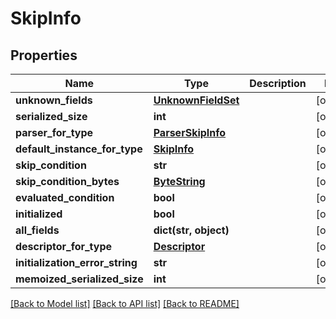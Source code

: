 # SkipInfo

## Properties
Name | Type | Description | Notes
------------ | ------------- | ------------- | -------------
**unknown_fields** | [**UnknownFieldSet**](UnknownFieldSet.md) |  | [optional] 
**serialized_size** | **int** |  | [optional] 
**parser_for_type** | [**ParserSkipInfo**](ParserSkipInfo.md) |  | [optional] 
**default_instance_for_type** | [**SkipInfo**](SkipInfo.md) |  | [optional] 
**skip_condition** | **str** |  | [optional] 
**skip_condition_bytes** | [**ByteString**](ByteString.md) |  | [optional] 
**evaluated_condition** | **bool** |  | [optional] 
**initialized** | **bool** |  | [optional] 
**all_fields** | **dict(str, object)** |  | [optional] 
**descriptor_for_type** | [**Descriptor**](Descriptor.md) |  | [optional] 
**initialization_error_string** | **str** |  | [optional] 
**memoized_serialized_size** | **int** |  | [optional] 

[[Back to Model list]](../README.md#documentation-for-models) [[Back to API list]](../README.md#documentation-for-api-endpoints) [[Back to README]](../README.md)

